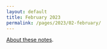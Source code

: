 ```yaml
---
layout: default
title: February 2023
permalink: /pages/2023/02-february/
---
```


[About these notes](https://github.com/tinalexander/notes).
